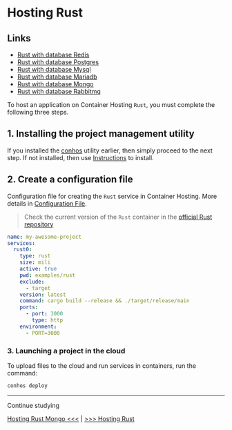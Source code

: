 # Hosting Rust

## Links

- [Rust with database Redis](./HostingRustRedis.md)  
- [Rust with database Postgres](./HostingRustPostgres.md)  
- [Rust with database Mysql](./HostingRustMysql.md)  
- [Rust with database Mariadb](./HostingRustMariadb.md)  
- [Rust with database Mongo](./HostingRustMongo.md)  
- [Rust with database Rabbitmq](./HostingRustRabbitmq.md)  


To host an application on Container Hosting `Rust`, you must complete the following three steps.

## 1. Installing the project management utility

If you installed the [conhos](https://www.npmjs.com/package/conhos) utility earlier, then simply proceed to the next step. If not installed, then use [Instructions](./GettingStarted.md) to install.

## 2. Create a configuration file

Configuration file for creating the `Rust` service in Container Hosting. More details in [Configuration File](./ConfigFile.md#example_configuration_file).

> Check the current version of the `Rust` container in the [official Rust repository](https://hub.docker.com/_/rust/tags)

```yml
name: my-awesome-project
services:
  rust0:
    type: rust
    size: mili
    active: true
    pwd: examples/rust
    exclude:
      - target
    version: latest
    command: cargo build --release && ./target/release/main
    ports:
      - port: 3000
        type: http
    environment:
      - PORT=3000
```

### 3. Launching a project in the cloud

To upload files to the cloud and run services in containers, run the command:

```sh
conhos deploy
```

---

Continue studying

[Hosting Rust Mongo <<<](./HostingRustMongo.md) | [>>> Hosting Rust ](./HostingRust.md)
